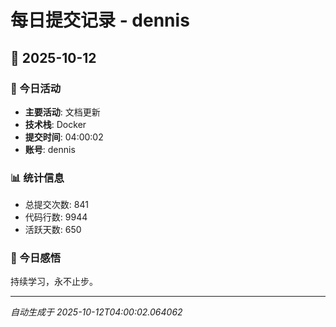 # 每日提交记录 - dennis

## 📅 2025-10-12

### 🎯 今日活动
- **主要活动**: 文档更新
- **技术栈**: Docker
- **提交时间**: 04:00:02
- **账号**: dennis

### 📊 统计信息
- 总提交次数: 841
- 代码行数: 9944
- 活跃天数: 650

### 💭 今日感悟
持续学习，永不止步。

---
*自动生成于 2025-10-12T04:00:02.064062*
